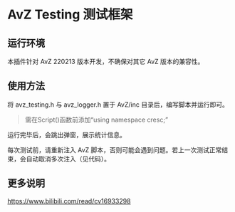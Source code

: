 # AvZ Testing 测试框架

## 运行环境

本插件针对 AvZ 220213 版本开发，不确保对其它 AvZ 版本的兼容性。

## 使用方法
将 avz_testing.h 与 avz_logger.h 置于 AvZ/inc 目录后，编写脚本并运行即可。

> 需在Script()函数前添加“using namespace cresc;”

运行完毕后，会跳出弹窗，展示统计信息。

每次测试前，请重新注入 AvZ 脚本，否则可能会遇到问题。若上一次测试正常结束，会自动取消多次注入（见代码）。

## 更多说明
https://www.bilibili.com/read/cv16933298

